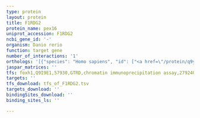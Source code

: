 ```yaml
---
type: protein
layout: protein
title: F1RDG2
protein_name: pex16
uniprot_accession: F1RDG2
ncbi_gene_id: '-'
organism: Danio rerio
function: target gene
number_of_interactions: '1'
orthologs: '[{"species": "Homo sapiens", "id": ["<a href=\"/protein/q9y5y5\">Q9Y5Y5</a>"]}, {"species": "Mus musculus", "id": ["<a href=\"/protein/q91xc9\">Q91XC9</a>"]}, {"species": "Rattus norvegicus", "id": ["<a href=\"/protein/a0a0g2jwt6\">A0A0G2JWT6</a>"]}, {"species": "Drosophila melanogaster", "id": ["<a href=\"/protein/q9vpb9\">Q9VPB9</a>"]}]'
jaspar_matrices: ''
tfs: foxh1,Q9I9E1,57930,GTRD,chromatin immunoprecipitation assay,27924024%5Buid%5D,No
targets: ''
tfs_download: tfs_of_F1RDG2.tsv
targets_download: ''
bindingSites_download: ''
binding_sites_ls: ''

---
```

